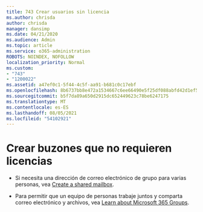 ```yaml
---
title: 743 Crear usuarios sin licencia
ms.author: chrisda
author: chrisda
manager: dansimp
ms.date: 04/21/2020
ms.audience: Admin
ms.topic: article
ms.service: o365-administration
ROBOTS: NOINDEX, NOFOLLOW
localization_priority: Normal
ms.custom:
- "743"
- "1200022"
ms.assetid: a47ef0c1-5f44-4c5f-aa91-b681c0c17ebf
ms.openlocfilehash: 8b6737bb8e472a1534667c6ee66490e5f25df088abfd42d1ef5c13a28984be67
ms.sourcegitcommit: b5f7da89a650d2915dc652449623c78be6247175
ms.translationtype: MT
ms.contentlocale: es-ES
ms.lasthandoff: 08/05/2021
ms.locfileid: "54102921"
---
```

# <a name="create-mailboxes-that-dont-require-licenses"></a>Crear buzones que no requieren licencias

- Si necesita una dirección de correo electrónico de grupo para varias personas, vea [Create a shared mailbox](https://docs.microsoft.com/microsoft-365/admin/email/create-a-shared-mailbox).

- Para permitir que un equipo de personas trabaje juntos y comparta correo electrónico y archivos, vea [Learn about Microsoft 365 Groups](https://support.office.com/article/b565caa1-5c40-40ef-9915-60fdb2d97fa2).
